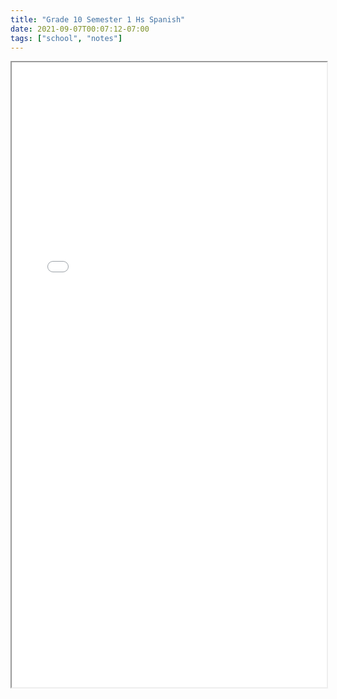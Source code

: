 ```yaml
---
title: "Grade 10 Semester 1 Hs Spanish"
date: 2021-09-07T00:07:12-07:00
tags: ["school", "notes"]
---
```


<iframe src="/pdf/Grade-10/semester-1/hs-spanish.pdf" width="100%" height="1000px">This browser does not support pdfs</iframe>
